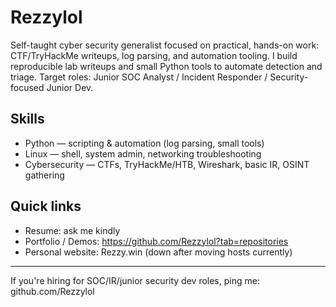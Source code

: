 # Rezzylol

Self-taught cyber security generalist focused on practical, hands-on work: CTF/TryHackMe writeups, log parsing, and automation tooling. I build reproducible lab writeups and small Python tools to automate detection and triage. Target roles: Junior SOC Analyst / Incident Responder / Security-focused Junior Dev.

## Skills
- Python — scripting & automation (log parsing, small tools)
- Linux — shell, system admin, networking troubleshooting
- Cybersecurity — CTFs, TryHackMe/HTB, Wireshark, basic IR, OSINT gathering

## Quick links
- Resume: ask me kindly
- Portfolio / Demos: https://github.com/Rezzylol?tab=repositories
- Personal website: Rezzy.win (down after moving hosts currently)

---
If you're hiring for SOC/IR/junior security dev roles, ping me: github.com/Rezzylol
